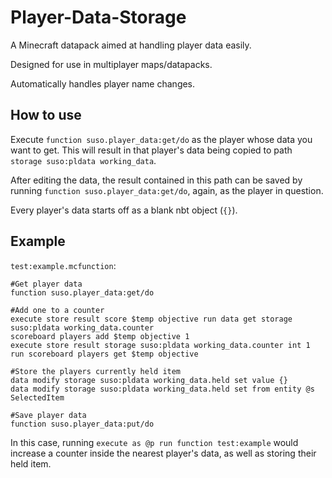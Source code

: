 # Player-Data-Storage
A Minecraft datapack aimed at handling player data easily.

Designed for use in multiplayer maps/datapacks.

Automatically handles player name changes.


## How to use
Execute `function suso.player_data:get/do` as the player whose data you want to get. This will result in that player's data being copied to path `storage suso:pldata working_data`.

After editing the data, the result contained in this path can be saved by running `function suso.player_data:get/do`, again, as the player in question.

Every player's data starts off as a blank nbt object (`{}`).


## Example
`test:example.mcfunction`:
```mcfunction
#Get player data
function suso.player_data:get/do

#Add one to a counter
execute store result score $temp objective run data get storage suso:pldata working_data.counter
scoreboard players add $temp objective 1
execute store result storage suso:pldata working_data.counter int 1 run scoreboard players get $temp objective

#Store the players currently held item
data modify storage suso:pldata working_data.held set value {}
data modify storage suso:pldata working_data.held set from entity @s SelectedItem

#Save player data
function suso.player_data:put/do
```
In this case, running `execute as @p run function test:example` would increase a counter inside the nearest player's data, as well as storing their held item.
